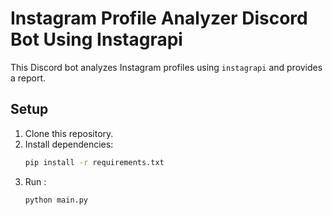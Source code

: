 # Instagram Profile Analyzer Discord Bot Using Instagrapi

This Discord bot analyzes Instagram profiles using `instagrapi` and provides a report.

## Setup

1. Clone this repository.
2. Install dependencies:
   ```bash
   pip install -r requirements.txt
3. Run :
   ```bash
   python main.py
